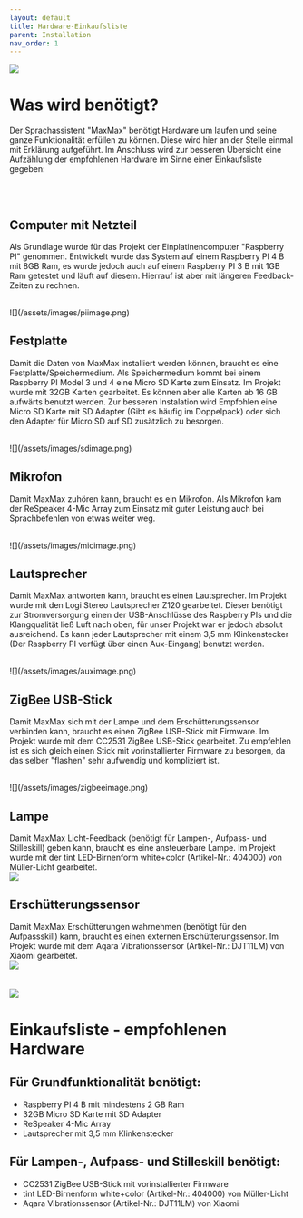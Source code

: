 ```yaml
---
layout: default
title: Hardware-Einkaufsliste
parent: Installation
nav_order: 1
---
```


![](/assets/images/hardwareonimage.png)
<br />

# Was wird benötigt?
Der Sprachassistent "MaxMax" benötigt Hardware um laufen und seine ganze Funktionalität erfüllen zu können. Diese wird hier an der Stelle einmal mit Erklärung aufgeführt. Im Anschluss wird zur besseren Übersicht eine Aufzählung der empfohlenen Hardware im Sinne einer Einkaufsliste gegeben:

<br />
<br />

## Computer mit Netzteil
Als Grundlage wurde für das Projekt der Einplatinencomputer "Raspberry PI" genommen.
Entwickelt wurde das System auf einem Raspberry PI 4 B mit 8GB Ram, es wurde jedoch auch auf einem Raspberry PI 3 B mit 1GB Ram getestet und läuft auf diesem. Hierrauf ist aber mit längeren Feedback-Zeiten zu rechnen.

<br />
![](/assets/images/piimage.png)

<br />

## Festplatte
Damit die Daten von MaxMax installiert werden können, braucht es eine Festplatte/Speichermedium.
Als Speichermedium kommt bei einem Raspberry PI Model 3 und 4 eine Micro SD Karte zum Einsatz. Im Projekt wurde mit 32GB Karten gearbeitet. Es können aber alle Karten ab 16 GB aufwärts benutzt werden. Zur besseren Instalation wird Empfohlen eine Micro SD Karte mit SD Adapter (Gibt es häufig im Doppelpack) oder sich den Adapter für Micro SD auf SD zusätzlich zu besorgen.

<br />
![](/assets/images/sdimage.png)

<br />

## Mikrofon
Damit MaxMax zuhören kann, braucht es ein Mikrofon.
Als Mikrofon kam der ReSpeaker 4-Mic Array zum Einsatz mit guter Leistung auch bei Sprachbefehlen von etwas weiter weg.

<br />
![](/assets/images/micimage.png)

<br />

## Lautsprecher 
Damit MaxMax antworten kann, braucht es einen Lautsprecher. 
Im Projekt wurde mit den Logi Stereo Lautsprecher Z120 gearbeitet. Dieser benötigt zur Stromversorgung einen der USB-Anschlüsse des Raspberry PIs und die Klangqualität ließ Luft nach oben, für unser Projekt war er jedoch absolut ausreichend.
Es kann jeder Lautsprecher mit einem 3,5 mm Klinkenstecker (Der Raspberry PI verfügt über einen Aux-Eingang) benutzt werden. 

<br />
![](/assets/images/auximage.png)

<br />

## ZigBee USB-Stick
Damit MaxMax sich mit der Lampe und dem Erschütterungssensor verbinden kann, braucht es einen ZigBee USB-Stick mit Firmware.
Im Projekt wurde mit dem CC2531 ZigBee USB-Stick gearbeitet. Zu empfehlen ist es sich gleich einen Stick mit vorinstallierter Firmware zu besorgen, da das selber "flashen" sehr aufwendig und kompliziert ist.

<br />
![](/assets/images/zigbeeimage.png)

<br />

## Lampe 
Damit MaxMax Licht-Feedback (benötigt für Lampen-, Aufpass- und Stilleskill) geben kann, braucht es eine ansteuerbare Lampe.
Im Projekt wurde mit der tint LED-Birnenform white+color (Artikel-Nr.: 404000) von Müller-Licht gearbeitet. 
<br />
![](/assets/images/lampimage.png)
<br />

## Erschütterungssensor
Damit MaxMax Erschütterungen wahrnehmen (benötigt für den Aufpassskill) kann, braucht es einen externen Erschütterungssensor.
Im Projekt wurde mit dem Aqara Vibrationssensor (Artikel-Nr.: DJT11LM) von Xiaomi gearbeitet. 
<br />
![](/assets/images/sensorimage.png)
<br />
<br />
<br />
![](/assets/images/hardwareimage.png)

# Einkaufsliste - empfohlenen Hardware

## Für Grundfunktionalität benötigt:
- Raspberry PI 4 B mit mindestens 2 GB Ram
- 32GB Micro SD Karte mit SD Adapter
- ReSpeaker 4-Mic Array
- Lautsprecher mit 3,5 mm Klinkenstecker

## Für Lampen-, Aufpass- und Stilleskill benötigt:
- CC2531 ZigBee USB-Stick mit vorinstallierter Firmware
- tint LED-Birnenform white+color (Artikel-Nr.: 404000) von Müller-Licht
- Aqara Vibrationssensor (Artikel-Nr.: DJT11LM) von Xiaomi